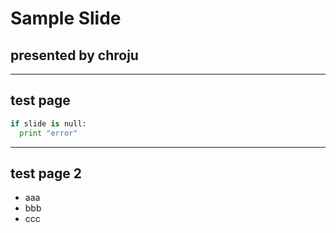 # Sample Slide

## presented by chroju

---

## test page

```python
if slide is null:
  print "error"
```

---

## test page 2

* aaa
* bbb
* ccc
